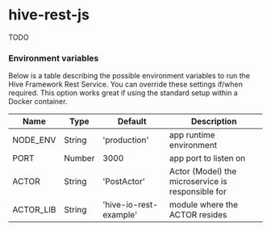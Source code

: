 # hive-rest-js

TODO

### Environment variables
Below is a table describing the possible environment variables to run the Hive Framework Rest Service. You can override these settings if/when required. This option works great if using the standard setup within a Docker container.

Name               | Type    | Default                 | Description
------------------ | ------- | ----------------------- | -------------------------------------------------------
NODE_ENV           | String  | 'production'            | app runtime environment
PORT               | Number  | 3000                    | app port to listen on
ACTOR              | String  | 'PostActor'             | Actor (Model) the microservice is responsible for
ACTOR_LIB          | String  | 'hive-io-rest-example'  | module where the ACTOR resides
